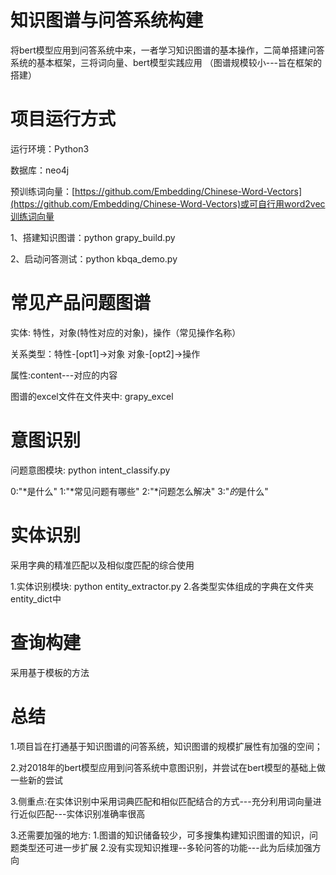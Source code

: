 # 知识图谱与问答系统构建

将bert模型应用到问答系统中来，一者学习知识图谱的基本操作，二简单搭建问答系统的基本框架，三将词向量、bert模型实践应用
（图谱规模较小---旨在框架的搭建）

# 项目运行方式

运行环境：Python3

数据库：neo4j

预训练词向量：[https://github.com/Embedding/Chinese-Word-Vectors](https://github.com/Embedding/Chinese-Word-Vectors)或可自行用word2vec训练词向量

1、搭建知识图谱：python grapy_build.py

2、启动问答测试：python kbqa_demo.py

# 常见产品问题图谱

实体: 特性，对象(特性对应的对象)，操作（常见操作名称）

关系类型：特性-[opt1]->对象  对象-[opt2]->操作

属性:content---对应的内容

图谱的excel文件在文件夹中: grapy_excel

# 意图识别

问题意图模块: python intent_classify.py

0:"*是什么"
1:"*常见问题有哪些"
2:"*问题怎么解决"
3:"*的*是什么"

# 实体识别

采用字典的精准匹配以及相似度匹配的综合使用

1.实体识别模块: python entity_extractor.py
2.各类型实体组成的字典在文件夹entity_dict中


# 查询构建

采用基于模板的方法

# 总结

1.项目旨在打通基于知识图谱的问答系统，知识图谱的规模扩展性有加强的空间；

2.对2018年的bert模型应用到问答系统中意图识别，并尝试在bert模型的基础上做一些新的尝试

3.侧重点:在实体识别中采用词典匹配和相似匹配结合的方式---充分利用词向量进行近似匹配---实体识别准确率很高

3.还需要加强的地方:
1.图谱的知识储备较少，可多搜集构建知识图谱的知识，问题类型还可进一步扩展
2.没有实现知识推理--多轮问答的功能---此为后续加强方向
